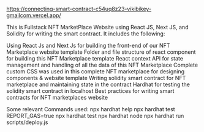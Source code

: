 https://connecting-smart-contract-c54uq8z23-vikibikey-gmailcom.vercel.app/

This is Fullstack NFT MarketPlace Website using React JS, Next JS, and Solidity for writing the smart contract.
It includes the following:

Using React Js and Next Js for building the front-end of our NFT Marketplace website template
Folder and file structure of react component for building this NFT Marketplace template
React context API for state management and handling of all the data of this NFT Marketplace
Complete custom CSS was used in this complete NFT marketplace for designing components & website template
Writing solidity smart contract for NFT marketplace and maintaining state in the contract
Hardhat for testing the solidity smart contract in localhost
Best practices for writing smart contracts for NFT marketplaces website

Some relevant Commands used:
npx hardhat help
npx hardhat test
REPORT_GAS=true npx hardhat test
npx hardhat node
npx hardhat run scripts/deploy.js
